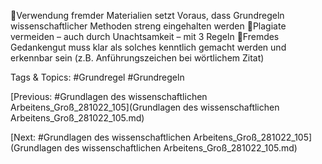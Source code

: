 Verwendung fremder Materialien setzt Voraus, dass Grundregeln wissenschaftlicher 
Methoden streng eingehalten werden
Plagiate vermeiden – auch durch Unachtsamkeit – mit 3 Regeln
Fremdes Gedankengut muss klar als solches kenntlich gemacht werden und erkennbar sein (z.B. 
Anführungszeichen bei wörtlichem Zitat)

   Tags & Topics:
   #Grundregel
   #Grundregeln

[Previous: #Grundlagen des wissenschaftlichen Arbeitens_Groß_281022_105](Grundlagen des wissenschaftlichen Arbeitens_Groß_281022_105.md)

[Next: #Grundlagen des wissenschaftlichen Arbeitens_Groß_281022_105](Grundlagen des wissenschaftlichen Arbeitens_Groß_281022_105.md)